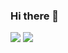 ### Hi there 👋
![](https://github.com/Toumaske/github-stats/blob/master/generated/overview.svg#gh-dark-mode-only)
![](https://github.com/Toumaske/github-stats/blob/master/generated/languages.svg#gh-dark-mode-only)
